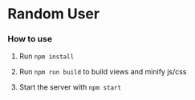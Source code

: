 # Random User

### How to use

1. Run `npm install`

2. Run `npm run build` to build views and minify js/css

3. Start the server with `npm start`
